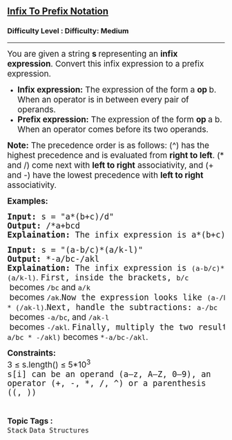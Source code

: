 <h2><a href="https://www.geeksforgeeks.org/problems/infix-to-prefix-notation/1">Infix To Prefix Notation</a></h2><h3>Difficulty Level : Difficulty: Medium</h3><hr><div class="problems_problem_content__Xm_eO"><p data-start="304" data-end="420"><span style="font-size: 14pt;">You are given a string <strong>s&nbsp;</strong>representing an <strong>infix</strong> <strong>expression</strong>. Convert this infix expression to a prefix expression.</span></p>
<ul>
<li data-start="422" data-end="647"><span style="font-size: 14pt;"><strong data-start="422" data-end="443">Infix expression:</strong> The expression of the form a <strong>op </strong>b. When an operator is in between every pair of operands.</span></li>
<li data-start="422" data-end="647"><span style="font-size: 14pt;"><strong data-start="538" data-end="560">Prefix expression:</strong> The expression of the form <strong>op </strong>a b. When an operator comes before its two operands.</span></li>
</ul>
<p><span style="font-size: 14pt;"> </span></p>
<p data-start="649" data-end="794"><span style="font-size: 14pt;"><strong data-start="106" data-end="115">Note:</strong> The precedence order is as follows: (^) has the highest precedence and is evaluated from <strong data-start="205" data-end="222">right to left</strong>. (* and /) come next with <strong data-start="249" data-end="266">left to right</strong> associativity, and (+ and -) have the lowest precedence with <strong data-start="328" data-end="345">left to right</strong> associativity.</span></p>
<p><span style="font-size: 14pt;"><strong data-start="269" data-end="327">Examples:</strong></span></p>
<pre><span style="font-size: 14pt;"><strong data-start="269" data-end="327">Input: </strong>s<strong data-start="269" data-end="327"> </strong>=<strong data-start="269" data-end="327"> </strong>"a*(b+c)/d"<strong data-start="269" data-end="327"><br>Output: </strong>/*a+bcd<strong data-start="269" data-end="327"><br>Explaination: </strong>The infix expression is a*(b+c)/d. First, inside the brackets, b + c becomes +bc. Now the expression looks like a*(+bc)/d. Next, multiply a with (+bc), so it becomes *a+bc. Finally, divide this result by d, so it becomes /*a+bcd.</span></pre>
<pre><span style="font-size: 14pt;"><strong>Input: </strong>s = "(a-b/c)*(a/k-l)"<br><strong>Output:</strong>&nbsp;*-a/bc-/akl<br><strong>Explaination: </strong>The infix expression is <code data-start="227" data-end="244">(a-b/c)*(a/k-l)</code><span style="font-family: -apple-system, BlinkMacSystemFont, 'Segoe UI', Roboto, Oxygen, Ubuntu, Cantarell, 'Open Sans', 'Helvetica Neue', sans-serif;">. </span>First, inside the brackets, <code data-start="276" data-end="281">b/c</code><span style="font-family: -apple-system, BlinkMacSystemFont, 'Segoe UI', Roboto, Oxygen, Ubuntu, Cantarell, 'Open Sans', 'Helvetica Neue', sans-serif;"> becomes </span><code data-start="290" data-end="295">/bc</code><span style="font-family: -apple-system, BlinkMacSystemFont, 'Segoe UI', Roboto, Oxygen, Ubuntu, Cantarell, 'Open Sans', 'Helvetica Neue', sans-serif;"> and </span><code data-start="300" data-end="305">a/k</code><span style="font-family: -apple-system, BlinkMacSystemFont, 'Segoe UI', Roboto, Oxygen, Ubuntu, Cantarell, 'Open Sans', 'Helvetica Neue', sans-serif;"> becomes </span><code data-start="314" data-end="319">/ak</code><span style="font-family: -apple-system, BlinkMacSystemFont, 'Segoe UI', Roboto, Oxygen, Ubuntu, Cantarell, 'Open Sans', 'Helvetica Neue', sans-serif;">.</span>Now the expression looks like <code data-start="353" data-end="372">(a-/bc) * (/ak-l)</code><span style="font-family: -apple-system, BlinkMacSystemFont, 'Segoe UI', Roboto, Oxygen, Ubuntu, Cantarell, 'Open Sans', 'Helvetica Neue', sans-serif;">.</span>Next, handle the subtractions: <code data-start="407" data-end="414">a-/bc</code><span style="font-family: -apple-system, BlinkMacSystemFont, 'Segoe UI', Roboto, Oxygen, Ubuntu, Cantarell, 'Open Sans', 'Helvetica Neue', sans-serif;"> becomes </span><code data-start="423" data-end="430">-a/bc</code><span style="font-family: -apple-system, BlinkMacSystemFont, 'Segoe UI', Roboto, Oxygen, Ubuntu, Cantarell, 'Open Sans', 'Helvetica Neue', sans-serif;">, and </span><code data-start="436" data-end="443">/ak-l</code><span style="font-family: -apple-system, BlinkMacSystemFont, 'Segoe UI', Roboto, Oxygen, Ubuntu, Cantarell, 'Open Sans', 'Helvetica Neue', sans-serif;"> becomes </span><code data-start="452" data-end="459">-/akl</code><span style="font-family: -apple-system, BlinkMacSystemFont, 'Segoe UI', Roboto, Oxygen, Ubuntu, Cantarell, 'Open Sans', 'Helvetica Neue', sans-serif;">. </span>Finally, multiply the two results: <code data-start="498" data-end="515">(-a/bc * -/akl)</code><span style="font-family: -apple-system, BlinkMacSystemFont, 'Segoe UI', Roboto, Oxygen, Ubuntu, Cantarell, 'Open Sans', 'Helvetica Neue', sans-serif;"> becomes </span><code data-start="524" data-end="537">*-a/bc-/akl</code><span style="font-family: -apple-system, BlinkMacSystemFont, 'Segoe UI', Roboto, Oxygen, Ubuntu, Cantarell, 'Open Sans', 'Helvetica Neue', sans-serif;">.</span></span></pre>
<p><span style="font-size: 14pt;"><strong><span style="font-size: 14pt;">Constraints:<br></span></strong></span><span style="font-size: 14pt;"><code style="font-size: 14pt;" data-start="1674" data-end="1680"><span style="font-family: -apple-system, 'system-ui', 'Segoe UI', Roboto, Oxygen, Ubuntu, Cantarell, 'Open Sans', 'Helvetica Neue', sans-serif;">3 ≤ s.length() ≤ 5*10<sup>3</sup></span><sup style="font-family: -apple-system, 'system-ui', 'Segoe UI', Roboto, Oxygen, Ubuntu, Cantarell, 'Open Sans', 'Helvetica Neue', sans-serif;"><br></sup></code><span style="font-family: monospace;"><span style="font-size: 18.6667px;">s[i] can be an operand (a–z, A–Z, 0–9), an operator (+, -, *, /, ^) or a parenthesis ((, ))</span></span></span></p></div><br><p><span style=font-size:18px><strong>Topic Tags : </strong><br><code>Stack</code>&nbsp;<code>Data Structures</code>&nbsp;